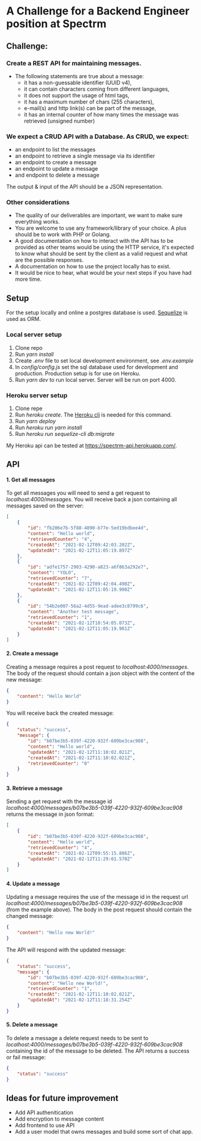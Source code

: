 # A Challenge for a Backend Engineer position at Spectrm

## Challenge:

### Create a REST API for maintaining messages.
- The following statements are true about a message:
  - it has a non-guessable identifier (UUID v4),
  - it can contain characters coming from different languages,
  - it does not support the usage of html tags,
  - it has a maximum number of chars (255 characters),
  - e-mail(s) and http link(s) can be part of the message,
  - it has an internal counter of how many times the message was retrieved (unsigned number)
  
### We expect a CRUD API with a Database. As CRUD, we expect:
- an endpoint to list the messages
- an endpoint to retrieve a single message via its identifier
- an endpoint to create a message
- an endpoint to update a message
- and endpoint to delete a message

The output & input of the API should be a JSON representation.

### Other considerations
- The quality of our deliverables are important, we want to make sure everything works.
- You are welcome to use any framework/library of your choice. A plus should be to work with PHP or Golang.
- A good documentation on how to interact with the API has to be provided as other teams would be using the HTTP service, it's expected to know what should be sent by the client as a valid request and what are the possible responses.
- A documentation on how to use the project locally has to exist.
- It would be nice to hear, what would be your next steps if you have had more time.

## Setup

For the setup locally and online a postgres database is used. [Sequelize](https://sequelize.org/v5/) is used as ORM. 

### Local server setup

1. Clone repo
2. Run *yarn install*
3. Create *.env* file to set local development environment, see *.env.example*
4. In *config/config.js* set the sql database used for development and production. Production setup is for use on Heroku.
5. Run *yarn dev* to run local server. Server will be run on port 4000.

### Heroku server setup

1. Clone repe
2. Run *heroku create*. The [Heroku cli](https://devcenter.heroku.com/articles/creating-apps) is needed for this command.
3. Run *yarn deploy*
4. Run *heroku run yarn install*
5. Run *heroku run sequelize-cli db:migrate*

My Heroku api can be tested at https://spectrm-api.herokuapp.com/. 

## API

#### 1. Get all messages

To get all messages you will need to send a get request to *localhost:4000/messages*. You will receive back a json containing all messages saved on the server:

```json
[
    {
        "id": "fb206e7b-5f88-4890-b77e-5ed19bdbee4d",
        "content": "Hello world",
        "retrievedCounter": "4",
        "createdAt": "2021-02-12T09:42:03.202Z",
        "updatedAt": "2021-02-12T11:05:19.897Z"
    },
    {
        "id": "adfe1757-2903-4290-a823-a6f863a292e7",
        "content": "YOLO",
        "retrievedCounter": "7",
        "createdAt": "2021-02-12T09:42:04.490Z",
        "updatedAt": "2021-02-12T11:05:19.900Z"
    },
    {
        "id": "54b2e007-56a2-4d55-9ead-adee3c8799c6",
        "content": "Another test message",
        "retrievedCounter": "1",
        "createdAt": "2021-02-12T10:54:05.073Z",
        "updatedAt": "2021-02-12T11:05:19.901Z"
    }
]
```

#### 2. Create a message

Creating a message requires a post request to *localhost:4000/messages*. The body of the request should contain a json object with the content of the new message:

```json
{
    "content": "Hello World"
}
```
You will receive back the created message:

```json
{
    "status": "success",
    "message": {
        "id": "b07be3b5-039f-4220-932f-609be3cac908",
        "content": "Hello world",
        "updatedAt": "2021-02-12T11:10:02.021Z",
        "createdAt": "2021-02-12T11:10:02.021Z",
        "retrievedCounter": "0"
    }
}
```

#### 3. Retrieve a message

Sending a get request with the message id *localhost:4000/messages/b07be3b5-039f-4220-932f-609be3cac908* returns the message in json format:

```json
[
    {
        "id": "b07be3b5-039f-4220-932f-609be3cac908",
        "content": "Hello world",
        "retrievedCounter": "4",
        "createdAt": "2021-02-12T09:55:15.806Z",
        "updatedAt": "2021-02-12T11:29:01.570Z"
    }
]
```

#### 4. Update a message 

Updating a message requires the use of the message id in the request url *localhost:4000/messages/b07be3b5-039f-4220-932f-609be3cac908* (from the example above). The body in the post request should contain the changed message:

```json
{
    "content": "Hello new World!"
}
```

The API will respond with the updated message:

```json
{
    "status": "success",
    "message": {
        "id": "b07be3b5-039f-4220-932f-609be3cac908",
        "content": "Hello new World!",
        "retrievedCounter": "1",
        "createdAt": "2021-02-12T11:10:02.021Z",
        "updatedAt": "2021-02-12T11:18:31.254Z"
    }
}
```

#### 5. Delete a message

To delete a message a delete request needs to be sent to *localhost:4000/messages/b07be3b5-039f-4220-932f-609be3cac908* containing the id of the message to be deleted. The API returns a success or fail message:

```json
{
    "status": "success"
}
```

## Ideas for future improvement

- Add API authenitication
- Add encryption to message content
- Add frontend to use API
- Add a user model that owns messages and build some sort of chat app. 



